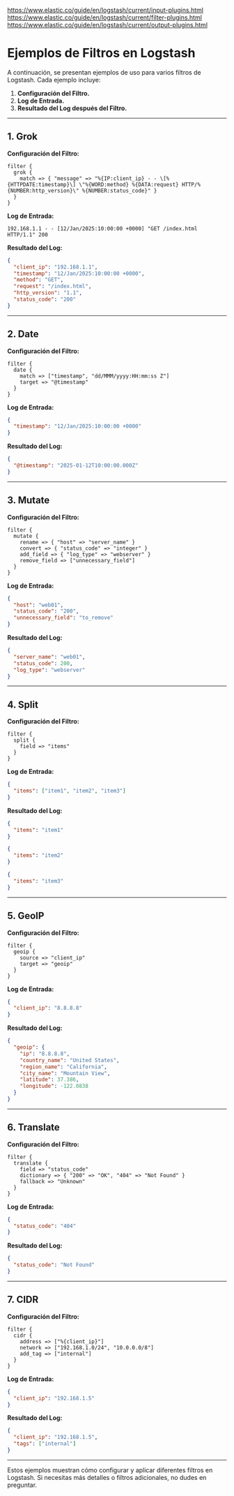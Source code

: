 https://www.elastic.co/guide/en/logstash/current/input-plugins.html
https://www.elastic.co/guide/en/logstash/current/filter-plugins.html
https://www.elastic.co/guide/en/logstash/current/output-plugins.html

# Ejemplos de Filtros en Logstash

A continuación, se presentan ejemplos de uso para varios filtros de Logstash. Cada ejemplo incluye:
1. **Configuración del Filtro.**
2. **Log de Entrada.**
3. **Resultado del Log después del Filtro.**

---

## 1. **Grok**
**Configuración del Filtro:**
```plaintext
filter {
  grok {
    match => { "message" => "%{IP:client_ip} - - \[%{HTTPDATE:timestamp}\] \"%{WORD:method} %{DATA:request} HTTP/%{NUMBER:http_version}\" %{NUMBER:status_code}" }
  }
}
```

**Log de Entrada:**
```plaintext
192.168.1.1 - - [12/Jan/2025:10:00:00 +0000] "GET /index.html HTTP/1.1" 200
```

**Resultado del Log:**
```json
{
  "client_ip": "192.168.1.1",
  "timestamp": "12/Jan/2025:10:00:00 +0000",
  "method": "GET",
  "request": "/index.html",
  "http_version": "1.1",
  "status_code": "200"
}
```

---

## 2. **Date**
**Configuración del Filtro:**
```plaintext
filter {
  date {
    match => ["timestamp", "dd/MMM/yyyy:HH:mm:ss Z"]
    target => "@timestamp"
  }
}
```

**Log de Entrada:**
```json
{
  "timestamp": "12/Jan/2025:10:00:00 +0000"
}
```

**Resultado del Log:**
```json
{
  "@timestamp": "2025-01-12T10:00:00.000Z"
}
```

---

## 3. **Mutate**
**Configuración del Filtro:**
```plaintext
filter {
  mutate {
    rename => { "host" => "server_name" }
    convert => { "status_code" => "integer" }
    add_field => { "log_type" => "webserver" }
    remove_field => ["unnecessary_field"]
  }
}
```

**Log de Entrada:**
```json
{
  "host": "web01",
  "status_code": "200",
  "unnecessary_field": "to_remove"
}
```

**Resultado del Log:**
```json
{
  "server_name": "web01",
  "status_code": 200,
  "log_type": "webserver"
}
```

---

## 4. **Split**
**Configuración del Filtro:**
```plaintext
filter {
  split {
    field => "items"
  }
}
```

**Log de Entrada:**
```json
{
  "items": ["item1", "item2", "item3"]
}
```

**Resultado del Log:**
```json
{
  "items": "item1"
}
``` 
```json
{
  "items": "item2"
}
```
```json
{
  "items": "item3"
}
```

---

## 5. **GeoIP**
**Configuración del Filtro:**
```plaintext
filter {
  geoip {
    source => "client_ip"
    target => "geoip"
  }
}
```

**Log de Entrada:**
```json
{
  "client_ip": "8.8.8.8"
}
```

**Resultado del Log:**
```json
{
  "geoip": {
    "ip": "8.8.8.8",
    "country_name": "United States",
    "region_name": "California",
    "city_name": "Mountain View",
    "latitude": 37.386,
    "longitude": -122.0838
  }
}
```

---

## 6. **Translate**
**Configuración del Filtro:**
```plaintext
filter {
  translate {
    field => "status_code"
    dictionary => { "200" => "OK", "404" => "Not Found" }
    fallback => "Unknown"
  }
}
```

**Log de Entrada:**
```json
{
  "status_code": "404"
}
```

**Resultado del Log:**
```json
{
  "status_code": "Not Found"
}
```

---

## 7. **CIDR**
**Configuración del Filtro:**
```plaintext
filter {
  cidr {
    address => ["%{client_ip}"]
    network => ["192.168.1.0/24", "10.0.0.0/8"]
    add_tag => ["internal"]
  }
}
```

**Log de Entrada:**
```json
{
  "client_ip": "192.168.1.5"
}
```

**Resultado del Log:**
```json
{
  "client_ip": "192.168.1.5",
  "tags": ["internal"]
}
```

---

Estos ejemplos muestran cómo configurar y aplicar diferentes filtros en Logstash. Si necesitas más detalles o filtros adicionales, no dudes en preguntar.

